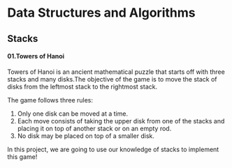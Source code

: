 # Data Structures and Algorithms

## Stacks

#### 01.Towers of Hanoi

Towers of Hanoi is an ancient mathematical puzzle that starts off with three stacks and many disks.The objective of the game is to move the stack of disks from the leftmost stack to the rightmost stack.

The game follows three rules:

1. Only one disk can be moved at a time.
2. Each move consists of taking the upper disk from one of the stacks and placing it on top of another stack or on an empty rod.
3. No disk may be placed on top of a smaller disk.

In this project, we are going to use our knowledge of stacks to implement this game!
